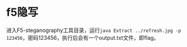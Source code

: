 # f5隐写

进入F5-steganography工具目录，运行`java Extract ../refresh.jpg -p 123456`，密码123456，执行后会有一个output.txt文件，即flag。